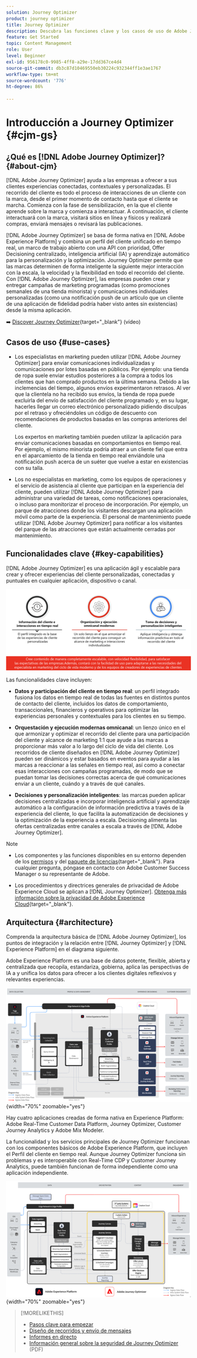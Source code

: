 ```yaml
---
solution: Journey Optimizer
product: journey optimizer
title: Journey Optimizer
description: Descubra las funciones clave y los casos de uso de Adobe Journey Optimizer
feature: Get Started
topic: Content Management
role: User
level: Beginner
exl-id: 956178c0-9985-4ff8-a29e-17dd367ce4d4
source-git-commit: db3c87d10469550eb30224c932344ff1e3ae1767
workflow-type: tm+mt
source-wordcount: '776'
ht-degree: 86%

---
```


# Introducción a Journey Optimizer {#cjm-gs}

## ¿Qué es [!DNL Adobe Journey Optimizer]?{#about-cjm}

[!DNL Adobe Journey Optimizer] ayuda a las empresas a ofrecer a sus clientes experiencias conectadas, contextuales y personalizadas. El recorrido del cliente es todo el proceso de interacciones de un cliente con la marca, desde el primer momento de contacto hasta que el cliente se marcha. Comienza con la fase de sensibilización, en la que el cliente aprende sobre la marca y comienza a interactuar. A continuación, el cliente interactuará con la marca, visitará sitios en línea y físicos y realizará compras, enviará mensajes o revisará las publicaciones.

[!DNL Adobe Journey Optimizer] se basa de forma nativa en [!DNL Adobe Experience Platform] y combina un perfil del cliente unificado en tiempo real, un marco de trabajo abierto con una API con prioridad, Offer Decisioning centralizado, inteligencia artificial (IA) y aprendizaje automático para la personalización y la optimización. Journey Optimizer permite que las marcas determinen de forma inteligente la siguiente mejor interacción con la escala, la velocidad y la flexibilidad en todo el recorrido del cliente. Con [!DNL Adobe Journey Optimizer], las empresas pueden crear y entregar campañas de marketing programadas (como promociones semanales de una tienda minorista) y comunicaciones individuales personalizadas (como una notificación push de un artículo que un cliente de una aplicación de fidelidad podría haber visto antes sin existencias) desde la misma aplicación.

➡️ [Discover Journey Optimizer](https://experienceleague.adobe.com/docs/journey-optimizer-learn/tutorials/introduction-to-journey-optimizer/introduction.html?lang=es){target="_blank"} (vídeo)


<!-- Use [!DNL Adobe Journey Optimizer] to build multi-step customer journeys that initiate a sequence of interactions, offers, and messages across channels in real time. This approach ensures customers are engaged at the optimal moments based on their actions and relevant business signals. Learn how to build journeys in [this section](../building-journeys/journey-gs.md).

You can also create audience-based campaigns to send messages.-->


## Casos de uso {#use-cases}

* Los especialistas en marketing pueden utilizar [!DNL Adobe Journey Optimizer] para enviar comunicaciones individualizadas y comunicaciones por lotes basadas en públicos. Por ejemplo: una tienda de ropa suele enviar estudios posteriores a la compra a todos los clientes que han comprado productos en la última semana. Debido a las inclemencias del tiempo, algunos envíos experimentaron retrasos. Al ver que la clientela no ha recibido sus envíos, la tienda de ropa puede excluirla del envío de satisfacción del cliente programado y, en su lugar, hacerles llegar un correo electrónico personalizado pidiendo disculpas por el retraso y ofreciéndoles un código de descuento con recomendaciones de productos basadas en las compras anteriores del cliente.

  Los expertos en marketing también pueden utilizar la aplicación para enviar comunicaciones basadas en comportamientos en tiempo real. Por ejemplo, el mismo minorista podría atraer a un cliente fiel que entra en el aparcamiento de la tienda en tiempo real enviándole una notificación push acerca de un suéter que vuelve a estar en existencias con su talla.

* Los no especialistas en marketing, como los equipos de operaciones y el servicio de asistencia al cliente que participan en la experiencia del cliente, pueden utilizar [!DNL Adobe Journey Optimizer] para administrar una variedad de tareas, como notificaciones operacionales, o incluso para monitorizar el proceso de incorporación. Por ejemplo, un parque de atracciones donde los visitantes descargan una aplicación móvil como parte de la experiencia. El personal de mantenimiento puede utilizar [!DNL Adobe Journey Optimizer] para notificar a los visitantes del parque de las atracciones que están actualmente cerradas por mantenimiento.

## Funcionalidades clave {#key-capabilities}

[!DNL Adobe Journey Optimizer] es una aplicación ágil y escalable para crear y ofrecer experiencias del cliente personalizadas, conectadas y puntuales en cualquier aplicación, dispositivo o canal.

![](assets/ajo-capabilities.png)

Las funcionalidades clave incluyen:

* **Datos y participación del cliente en tiempo real**: un perfil integrado fusiona los datos en tiempo real de todas las fuentes en distintos puntos de contacto del cliente, incluidos los datos de comportamiento, transaccionales, financieros y operativos para optimizar las experiencias personales y contextuales para los clientes en su tiempo.

* **Orquestación y ejecución modernas omnicanal**: un lienzo único en el que armonizar y optimizar el recorrido del cliente para una participación del cliente y alcance de marketing 1:1 que ayude a las marcas a proporcionar más valor a lo largo del ciclo de vida del cliente. Los recorridos de cliente diseñados en [!DNL Adobe Journey Optimizer] pueden ser dinámicos y estar basados en eventos para ayudar a las marcas a reaccionar a las señales en tiempo real, así como a conectar esas interacciones con campañas programadas, de modo que se puedan tomar las decisiones correctas acerca de qué comunicaciones enviar a un cliente, cuándo y a través de qué canales.

* **Decisiones y personalización inteligentes**: las marcas pueden aplicar decisiones centralizadas e incorporar inteligencia artificial y aprendizaje automático a la configuración de información predictiva a través de la experiencia del cliente, lo que facilita la automatización de decisiones y la optimización de la experiencia a escala. Decisioning alimenta las ofertas centralizadas entre canales a escala a través de [!DNL Adobe Journey Optimizer].


>[!NOTE]
>
>* Los componentes y las funciones disponibles en su entorno dependen de los [permisos](../administration/permissions.md) y del [paquete de licencias](https://helpx.adobe.com/es/legal/product-descriptions/adobe-journey-optimizer.html){target="_blank"}. Para cualquier pregunta, póngase en contacto con Adobe Customer Success Manager o su representante de Adobe.
>
>* Los procedimientos y directrices generales de privacidad de Adobe Experience Cloud se aplican a [!DNL Journey Optimizer]. [Obtenga más información sobre la privacidad de Adobe Experience Cloud](https://www.adobe.com/es/privacy/experience-cloud.html){target="_blank"}.




## Arquitectura {#architecture}

Comprenda la arquitectura básica de [!DNL Adobe Journey Optimizer], los puntos de integración y la relación entre [!DNL Journey Optimizer] y [!DNL Experience Platform] en el diagrama siguiente.

Adobe Experience Platform es una base de datos potente, flexible, abierta y centralizada que recopila, estandariza, gobierna, aplica las perspectivas de IA a y unifica los datos para ofrecer a los clientes digitales reflexivos y relevantes
experiencias.

![](assets/ajo-aep-architecture-diagram.png){width="70%" zoomable="yes"}

Hay cuatro aplicaciones creadas de forma nativa en Experience Platform: Adobe Real-Time Customer Data Platform, Journey Optimizer, Customer Journey Analytics y Adobe Mix Modeler.

La funcionalidad y los servicios principales de Journey Optimizer funcionan con los componentes básicos de Adobe Experience Platform, que incluyen el Perfil del cliente en tiempo real. Aunque Journey Optimizer funciona sin problemas y es interoperable con Real-Time CDP y Customer Journey Analytics, puede
también funcionan de forma independiente como una aplicación independiente.

![](assets/ajo-architecture-diagram.png){width="70%" zoomable="yes"}



>[!MORELIKETHIS]
>
>* [Pasos clave para empezar](quick-start.md)
>* [Diseño de recorridos y envío de mensajes](../building-journeys/journey-gs.md)
>* [Informes en directo](../reports/live-report.md)
>* [Información general sobre la seguridad de Journey Optimizer](https://www.adobe.com/content/dam/cc/en/security/pdfs/AJO_SecurityOverview.pdf) (PDF)
